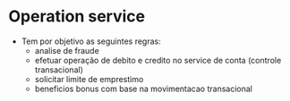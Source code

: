 # Operation service
- Tem por objetivo as seguintes regras:
  - analise de fraude
  - efetuar operação de debito e credito no service de conta (controle transacional)
  - solicitar limite de emprestimo
  - beneficios bonus com base na movimentacao transacional
